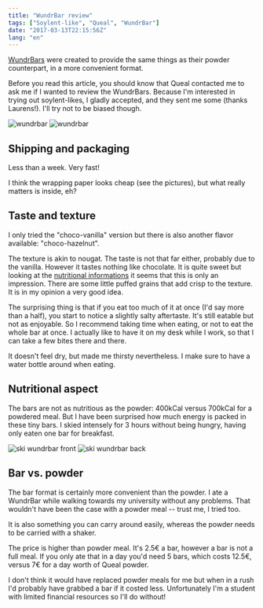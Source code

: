 ```yaml
---
title: "WundrBar review"
tags: ["Soylent-like", "Queal", "WundrBar"]
date: "2017-03-13T22:15:56Z"
lang: "en"
---
```


[WundrBars](https://order.queal.com/bar/) were created to provide the same things as their powder counterpart, in a more convenient format.

Before you read this article, you should know that Queal contacted me to ask me if I wanted to review the WundrBars. Because I'm interested in trying out soylent-likes, I gladly accepted, and they sent me some (thanks Laurens!). I'll try not to be biased though.

![wundrbar](bar.jpg)
![wundrbar](bar2.jpg)

## Shipping and packaging

Less than a week. Very fast!

I think the wrapping paper looks cheap (see the pictures), but what really matters is inside, eh?


## Taste and texture

I only tried the "choco-vanilla" version but there is also another flavor available: "choco-hazelnut".

The texture is akin to nougat. The taste is not that far either, probably due to the vanilla. However it tastes nothing like chocolate.
It is quite sweet but looking at the [nutritional informations](https://order.queal.com/bar/) it seems that this is only an impression.
There are some little puffed grains that add crisp to the texture. It is in my opinion a very good idea.

The surprising thing is that if you eat too much of it at once (I'd say more than a half), you start to notice a slightly salty aftertaste. It's still eatable but not as enjoyable. So I recommend taking time when eating, or not to eat the whole bar at once. I actually like to have it on my desk while I work, so that I can take a few bites there and there.

It doesn't feel dry, but made me thirsty nevertheless. I make sure to have a water bottle around when eating.

## Nutritional aspect

The bars are not as nutritious as the powder: 400kCal versus 700kCal for a powdered meal. But I have been surprised how much energy is packed in these tiny bars. I skied intensely for 3 hours without being hungry, having only eaten one bar for breakfast.

![ski wundrbar front](front.jpg)
![ski wundrbar back](back.jpg)

## Bar vs. powder

The bar format is certainly more convenient than the powder. I ate a WundrBar while walking towards my university without any problems. That wouldn't have been the case with a powder meal -- trust me, I tried too.

It is also something you can carry around easily, whereas the powder needs to be carried with a shaker.

The price is higher than powder meal. It's 2.5€ a bar, however a bar is not a full meal.
If you only ate that in a day you'd need 5 bars, which costs 12.5€, versus 7€ for a day worth of Queal powder.

I don't think it would have replaced powder meals for me but when in a rush I'd probably have grabbed a bar if it costed less. Unfortunately I'm a student with limited financial resources so I'll do without!
